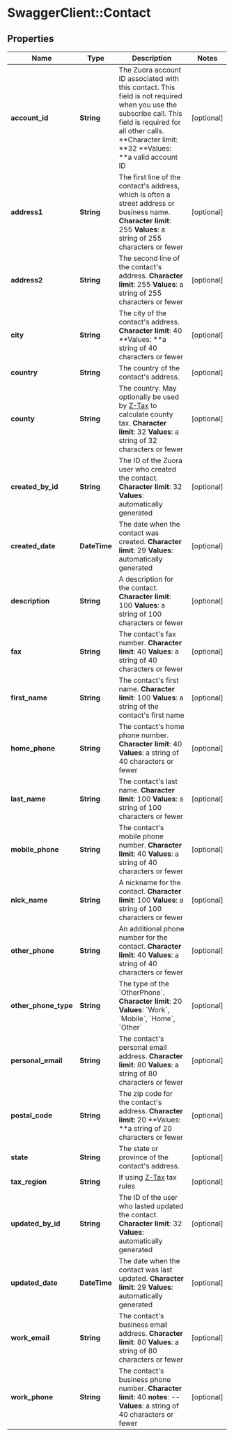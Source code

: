 # SwaggerClient::Contact

## Properties
Name | Type | Description | Notes
------------ | ------------- | ------------- | -------------
**account_id** | **String** |  The Zuora account ID associated with this contact. This field is not required when you use the subscribe call. This field is required for all other calls. **Character limit: **32 **Values: **a valid account ID  | [optional] 
**address1** | **String** |  The first line of the contact&#39;s address, which is often a street address or business name.   **Character limit**: 255   **Values**: a string of 255 characters or fewer  | [optional] 
**address2** | **String** |  The second line of the contact&#39;s address.   **Character limit**: 255   **Values**: a string of 255 characters or fewer  | [optional] 
**city** | **String** |  The city of the contact&#39;s address.   **Character limit**: 40 **Values: **a string of 40 characters or fewer  | [optional] 
**country** | **String** |  The country of the contact&#39;s address.  | [optional] 
**county** | **String** |  The country. May optionally be used by [Z-Tax](/C_Zuora_User_Guides/A_Billing_and_Payments/I_Taxes/Z-Tax) to calculate county tax.   **Character limit**: 32   **Values**: a string of 32 characters or fewer  | [optional] 
**created_by_id** | **String** | The ID of the Zuora user who created the contact.  **Character limit**: 32   **Values**: automatically generated  | [optional] 
**created_date** | **DateTime** | The date when the contact was created.  **Character limit**: 29   **Values**: automatically generated  | [optional] 
**description** | **String** |  A description for the contact.   **Character limit**: 100   **Values**: a string of 100 characters or fewer  | [optional] 
**fax** | **String** |  The contact&#39;s fax number.   **Character limit**: 40   **Values**: a string of 40 characters or fewer  | [optional] 
**first_name** | **String** |  The contact&#39;s first name.   **Character limit**: 100   **Values**: a string of the contact&#39;s first name  | [optional] 
**home_phone** | **String** |  The contact&#39;s home phone number.   **Character limit**: 40   **Values**: a string of 40 characters or fewer  | [optional] 
**last_name** | **String** |  The contact&#39;s last name.   **Character limit**: 100   **Values**: a string of 100 characters or fewer  | [optional] 
**mobile_phone** | **String** |  The contact&#39;s mobile phone number.   **Character limit**: 40   **Values**: a string of 40 characters or fewer  | [optional] 
**nick_name** | **String** |  A nickname for the contact.   **Character limit**: 100   **Values**: a string of 100 characters or fewer  | [optional] 
**other_phone** | **String** |  An additional phone number for the contact.   **Character limit**: 40   **Values**: a string of 40 characters or fewer  | [optional] 
**other_phone_type** | **String** | The type of the &#x60;OtherPhone&#x60;.  **Character limit**: 20   **Values**: &#x60;Work&#x60;, &#x60;Mobile&#x60;, &#x60;Home&#x60;, &#x60;Other&#x60;  | [optional] 
**personal_email** | **String** |  The contact&#39;s personal email address.   **Character limit**: 80   **Values**: a string of 80 characters or fewer  | [optional] 
**postal_code** | **String** |  The zip code for the contact&#39;s address. **Character limit:** 20 **Values: **a string of 20 characters or fewer  | [optional] 
**state** | **String** |  The state or province of the contact&#39;s address.  | [optional] 
**tax_region** | **String** | If using [Z-Tax](https://knowledgecenter.zuora.com/CB_Billing/J_Billing_Operations/L_Taxes/A_Z-Tax) tax rules  | [optional] 
**updated_by_id** | **String** |  The ID of the user who lasted updated the contact.   **Character limit**: 32   **Values**: automatically generated  | [optional] 
**updated_date** | **DateTime** |  The date when the contact was last updated.   **Character limit**: 29   **Values**: automatically generated  | [optional] 
**work_email** | **String** |  The contact&#39;s business email address.   **Character limit**: 80   **Values**: a string of 80 characters or fewer  | [optional] 
**work_phone** | **String** |  The contact&#39;s business phone number.   **Character limit**: 40 **notes**: --   **Values**: a string of 40 characters or fewer  | [optional] 



